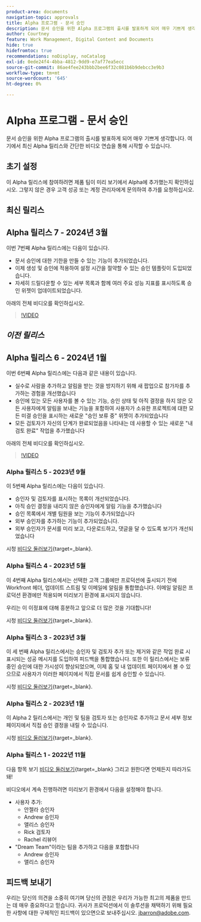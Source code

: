 ```yaml
---
product-area: documents
navigation-topic: approvals
title: Alpha 프로그램 - 문서 승인
description: 문서 승인을 위한 Alpha 프로그램의 출시를 발표하게 되어 매우 기쁘게 생각합니다. 여기에서 최신 Alpha 릴리스와 간단한 비디오 연습을 통해 시작할 수 있습니다.
author: Courtney
feature: Work Management, Digital Content and Documents
hide: true
hidefromtoc: true
recommendations: noDisplay, noCatalog
exl-id: 0ede24f4-4bba-4812-9dd9-e7af77ea5ecc
source-git-commit: 86ae4fee243bbb2bee6f32c081b6b9debcc3e9b3
workflow-type: tm+mt
source-wordcount: '645'
ht-degree: 0%

---
```


# Alpha 프로그램 - 문서 승인

문서 승인을 위한 Alpha 프로그램의 출시를 발표하게 되어 매우 기쁘게 생각합니다. 여기에서 최신 Alpha 릴리스와 간단한 비디오 연습을 통해 시작할 수 있습니다.

## 초기 설정

이 Alpha 릴리스에 참여하려면 제품 팀이 미리 보기에서 Alpha에 추가했는지 확인하십시오. 그렇지 않은 경우 고객 성공 또는 계정 관리자에게 문의하여 추가를 요청하십시오.

## 최신 릴리스

## Alpha 릴리스 7 - 2024년 3월

이번 7번째 Alpha 릴리스에는 다음이 있습니다.

* 문서 승인에 대한 기한을 만들 수 있는 기능이 추가되었습니다.
* 이제 생성 및 승인에 적용하여 설정 시간을 절약할 수 있는 승인 템플릿이 도입되었습니다.
* 자세히 드릴다운할 수 있는 세부 목록과 함께 여러 주요 성능 지표를 표시하도록 승인 위젯이 업데이트되었습니다.

아래의 전체 비디오를 확인하십시오.

>[!VIDEO](https://video.tv.adobe.com/v/3428023/)

## _이전 릴리스_

## Alpha 릴리스 6 - 2024년 1월

이번 6번째 Alpha 릴리스에는 다음과 같은 내용이 있습니다.

* 실수로 사람을 추가하고 알림을 받는 것을 방지하기 위해 새 팝업으로 참가자를 추가하는 경험을 개선했습니다
* 승인에 있는 모든 사용자를 볼 수 있는 기능, 승인 상태 및 아직 결정을 하지 않은 모든 사용자에게 알림을 보내는 기능을 포함하여 사용자가 소유한 프로젝트에 대한 모든 미결 승인을 표시하는 새로운 &quot;승인 보류 중&quot; 위젯이 추가되었습니다
* 모든 검토자가 자신의 단계가 완료되었음을 나타내는 데 사용할 수 있는 새로운 &quot;내 검토 완료&quot; 작업을 추가했습니다

아래의 전체 비디오를 확인하십시오.

>[!VIDEO](https://video.tv.adobe.com/v/3426860/)

### Alpha 릴리스 5 - 2023년 9월

이 5번째 Alpha 릴리스에는 다음이 있습니다.

* 승인자 및 검토자를 표시하는 목록이 개선되었습니다.
* 아직 승인 결정을 내리지 않은 승인자에게 알림 기능을 추가했습니다
* 승인 목록에서 개별 팀원을 보는 기능이 추가되었습니다
* 외부 승인자를 추가하는 기능이 추가되었습니다.
* 외부 승인자가 문서를 미리 보고, 다운로드하고, 댓글을 달 수 있도록 보기가 개선되었습니다

시청 [비디오 둘러보기](https://video.tv.adobe.com/v/3424613/){target=_blank}.

### Alpha 릴리스 4 - 2023년 5월

이 4번째 Alpha 릴리스에서는 선택한 고객 그룹에만 프로덕션에 출시되기 전에 Workfront 헤더, 업데이트 스트림 및 이메일에 알림을 통합했습니다. 이메일 알림은 프로덕션 환경에만 적용되며 미리보기 환경에 표시되지 않습니다. <!--If you're interested in having this release implemented in your production environment on June 14th, please reach out to me directly at jbarron@adobe.com.-->

우리는 이 이정표에 대해 흥분하고 앞으로 더 많은 것을 기대합니다!

시청 [비디오 둘러보기](https://video.tv.adobe.com/v/3420094/){target=_blank}.

### Alpha 릴리스 3 - 2023년 3월

이 세 번째 Alpha 릴리스에서는 승인자 및 검토자 추가 또는 제거와 같은 작업 완료 시 표시되는 성공 메시지를 도입하여 피드백을 통합했습니다. 또한 이 릴리스에서는 보류 중인 승인에 대한 가시성이 향상되었으며, 이제 홈 및 내 업데이트 페이지에서 볼 수 있으므로 사용자가 이러한 페이지에서 직접 문서를 쉽게 승인할 수 있습니다.

시청 [비디오 둘러보기](https://video.tv.adobe.com/v/3417854/){target=_blank}.

### Alpha 릴리스 2 - 2023년 1월

이 Alpha 2 릴리스에서는 개인 및 팀을 검토자 또는 승인자로 추가하고 문서 세부 정보 페이지에서 직접 승인 결정을 내릴 수 있습니다.

시청 [비디오 둘러보기](https://video.tv.adobe.com/v/3413941){target=_blank}.

### Alpha 릴리스 1 - 2022년 11월

다음 항목 보기 [비디오 둘러보기](https://video.tv.adobe.com/v/3412837){target=_blank} 그리고 원한다면 언제든지 따라가도 돼!

비디오에서 계속 진행하려면 미리보기 환경에서 다음을 설정해야 합니다.

* 사용자 추가:
   * 안젤라 승인자
   * Andrew 승인자
   * 앨리스 승인자
   * Rick 검토자
   * Rachel 리뷰어
* &quot;Dream Team&quot;이라는 팀을 추가하고 다음을 포함합니다
   * Andrew 승인자
   * 앨리스 승인자

## 피드백 보내기

우리는 당신의 의견을 소중히 여기며 당신의 관점은 우리가 가능한 최고의 제품을 만드는 데 매우 중요하다고 믿습니다. 귀사가 프로덕션에서 이 솔루션을 채택하기 위해 필요한 사항에 대한 구체적인 피드백이 있으면으로 보내주십시오. [jbarron@adobe.com](mailto:jbarron@adobe.com).
